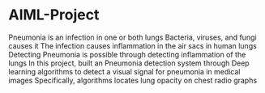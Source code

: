 # AIML-Project
Pneumonia is an infection in one or both lungs Bacteria, viruses, and fungi causes it The infection causes inflammation in the air sacs in human lungs Detecting Pneumonia is possible through detecting inflammation of the lungs In this project, built an Pneumonia detection system through Deep learning algorithms to detect a visual signal for pneumonia in medical images Specifically, algorithms locates lung opacity on chest radio graphs
